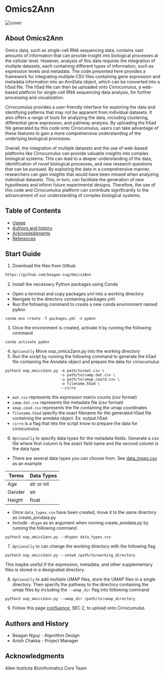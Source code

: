 Omics2Ann
=================================================
![cover](images)

## About Omics2Ann
Omics data, such as single-cell RNA sequencing data, contains vast amounts of information that can provide insight into biological processes at the cellular level. However, analysis of this data requires the integration of multiple datasets, each containing different types of information, such as expression levels and metadata. The code presented here provides a framework for integrating multiple CSV files containing gene expression and metadata information into an AnnData object, which can be converted into a h5ad file. The h5ad file can then be uploaded onto Cirrocumulus, a web-based platform for single-cell RNA sequencing data analysis, for further processing and visualization.

Cirrocumulus provides a user-friendly interface for exploring the data and identifying patterns that may not be apparent from individual datasets. It also offers a range of tools for analyzing the data, including clustering, differential gene expression, and pathway analysis. By uploading the h5ad file generated by this code onto Cirrocumulus, users can take advantage of these features to gain a more comprehensive understanding of the underlying biological processes.

Overall, the integration of multiple datasets and the use of web-based platforms like Cirrocumulus can provide valuable insights into complex biological systems. This can lead to a deeper understanding of the data, identification of novel biological processes, and new research questions that can be pursued. By exploring the data in a comprehensive manner, researchers can gain insights that would have been missed when analyzing individual datasets. This, in turn, can facilitate the generation of new hypotheses and inform future experimental designs. Therefore, the use of this code and Cirrocumulus platform can contribute significantly to the advancement of our understanding of complex biological systems.

Table of Contents
-----------------
* [Usage](#usage)
* [Authors and history](#authors-and-history)
* [Acknowledgments](#acknowledgments)
* [References](#references)

## Start Guide
1. Download the files from Github
```bash
https://github.com/beagan-svg/Omics2Ann
```
2. Install the necessary Python packages using Conda
  - Open a terminal and copy packages.yml into a working directory
  - Navigate to the directory containing packages.yml
  - Run the following command to create a new conda environment named pyAnn
```
conda env create -f packages.yml -n pyAnn
```
3. Once the environment is created, activate it by running the following command
```
conda activate pyAnn
```
4. `Optionally` Move oop_omics2ann.py into the working directory 
5. Run the script by running the following command to generate the h5ad file containing the Anndata object and prepare the data for cirrocumulus
```
python3 oop_omics2ann.py -m path/to/mat.csv \
                         -s path/to/samp.dat.csv \
                         -u path/to/umap.coord.csv \ 
                         -o filename.h5ad \
                         --cirro
```
- `mat.csv` represents the expression matrix counts (csv format)
- `samp.dat.csv` represents the metadata file (csv format)
- `umap.cood.csv` represents the file containing the umap coordinates
- `filename.h5ad` specify the exact filename for the generated h5ad file containing the anndata object. Ex: output.h5ad
- `cirro` is a flag that lets the script know to prepare the data for cirrocumulus
6. `Optionally` to specify data types for the metadata fields. Generate a csv file where first column is the exact field name and the second column is the data type.
* There are several data types you can choose from. See [data_types.csv](https://github.com/beagan-svg/Omics2Ann/blob/main/data_types.csv) as an example

| Terms         | Data Types    |
| ------------- | ------------- |
| Age           | str or int    |
| Gender        | str           |
| Height        | float         |
* Once `data_types.csv` have been created, move it to the same directory as create_anndata.py
* Include `-dtype` as an argument when running create_anndata.py by running the following command
```
python3 oop_omics2ann.py --dtypes data_types.csv
```
7. `Optionally` to can change the working directory with the following flag
```
python3 oop_omics2ann.py --setwd /path/to/working_directory
```
This maybe useful if the expression, metadata, and other supplementary files is stored in a designated directory.

8. `Optionally` to add multiple UMAP files, store the UMAP files in a single directory. Then specify the pathway to the directory containing the umap files by including the `--umap_dir` flag into following command
```
python3 oop_omics2ann.py --umap_dir /path/to/umap_directory
```
9. Follow this page [confluence](http://confluence.corp.alleninstitute.org/pages/viewpage.action?spaceKey=BIOIN&title=Cirrocumulus), SEC 2, to upload onto Cirrocumulus

## Authors and History

* Beagan Nguy - Algorithm Design
* Anish Chakka - Project Manager

## Acknowledgments

Allen Institute Bioinformatics Core Team

